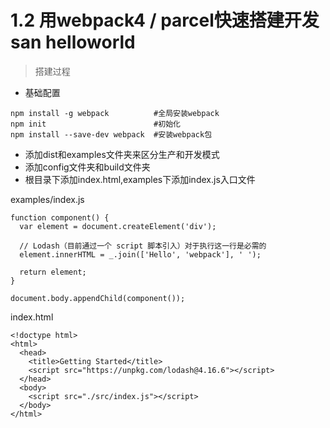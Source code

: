 # 1.2 用webpack4 / parcel快速搭建开发san helloworld

>搭建过程

+ 基础配置
```
npm install -g webpack          #全局安装webpack
npm init                        #初始化
npm install --save-dev webpack  #安装webpack包
```

+ 添加dist和examples文件夹来区分生产和开发模式
+ 添加config文件夹和build文件夹
+ 根目录下添加index.html,examples下添加index.js入口文件

examples/index.js
```
function component() {
  var element = document.createElement('div');

  // Lodash（目前通过一个 script 脚本引入）对于执行这一行是必需的
  element.innerHTML = _.join(['Hello', 'webpack'], ' ');

  return element;
}

document.body.appendChild(component());
```

index.html
```
<!doctype html>
<html>
  <head>
    <title>Getting Started</title>
    <script src="https://unpkg.com/lodash@4.16.6"></script>
  </head>
  <body>
    <script src="./src/index.js"></script>
  </body>
</html>
```
